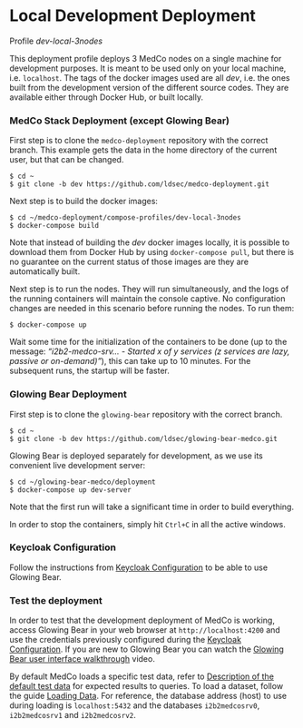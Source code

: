 # Local Development Deployment

Profile _dev-local-3nodes_

This deployment profile deploys 3 MedCo nodes on a single machine for development purposes. It is meant to be used only on your local machine, i.e. `localhost`. The tags of the docker images used are all _dev_, i.e. the ones built from the development version of the different source codes. They are available either through Docker Hub, or built locally.

### MedCo Stack Deployment \(except Glowing Bear\)

First step is to clone the `medco-deployment` repository with the correct branch. This example gets the data in the home directory of the current user, but that can be changed.

```text
$ cd ~
$ git clone -b dev https://github.com/ldsec/medco-deployment.git
```

Next step is to build the docker images:

```text
$ cd ~/medco-deployment/compose-profiles/dev-local-3nodes
$ docker-compose build
```

Note that instead of building the _dev_ docker images locally, it is possible to download them from Docker Hub by using `docker-compose pull`, but there is no guarantee on the current status of those images are they are automatically built.

Next step is to run the nodes. They will run simultaneously, and the logs of the running containers will maintain the console captive. No configuration changes are needed in this scenario before running the nodes. To run them:

```text
$ docker-compose up
```

Wait some time for the initialization of the containers to be done \(up to the message: _“i2b2-medco-srv… - Started x of y services \(z services are lazy, passive or on-demand\)”_\), this can take up to 10 minutes. For the subsequent runs, the startup will be faster.

### Glowing Bear Deployment

First step is to clone the `glowing-bear` repository with the correct branch.

```text
$ cd ~
$ git clone -b dev https://github.com/ldsec/glowing-bear-medco.git
```

Glowing Bear is deployed separately for development, as we use its convenient live development server:

```text
$ cd ~/glowing-bear-medco/deployment
$ docker-compose up dev-server
```

Note that the first run will take a significant time in order to build everything.

In order to stop the containers, simply hit `Ctrl+C` in all the active windows.

### Keycloak Configuration

Follow the instructions from [Keycloak Configuration](../configuration/keycloak-configuration.md) to be able to use Glowing Bear.

### Test the deployment

In order to test that the development deployment of MedCo is working, access Glowing Bear in your web browser at `http://localhost:4200` and use the credentials previously configured during the [Keycloak Configuration](../configuration/keycloak-configuration.md). If you are new to Glowing Bear you can watch the [Glowing Bear user interface walkthrough](https://glowingbear.app/) video.

By default MedCo loads a specific test data, refer to [Description of the default test data](https://medco.epfl.ch/documentation/developer/test_data_description.html#lbl-test-data-description) for expected results to queries. To load a dataset, follow the guide [Loading Data](../loading-data/). For reference, the database address \(host\) to use during loading is `localhost:5432` and the databases `i2b2medcosrv0`, `i2b2medcosrv1` and `i2b2medcosrv2`.


